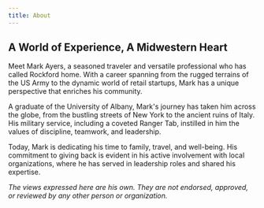 ```yaml
---
title: About
---
```


## A World of Experience, A Midwestern Heart

Meet Mark Ayers, a seasoned traveler and versatile professional who has called Rockford home. With a career spanning from the rugged terrains of the US Army to the dynamic world of retail startups, Mark has a unique perspective that enriches his community.

A graduate of the University of Albany, Mark's journey has taken him across the globe, from the bustling streets of New York to the ancient ruins of Italy. His military service, including a coveted Ranger Tab, instilled in him the values of discipline, teamwork, and leadership.

Today, Mark is dedicating his time to family, travel, and well-being. His commitment to giving back is evident in his active involvement with local organizations, where he has served in leadership roles and shared his expertise.

_The views expressed here are his own. They are not endorsed, approved, or reviewed by any other person or organization._
